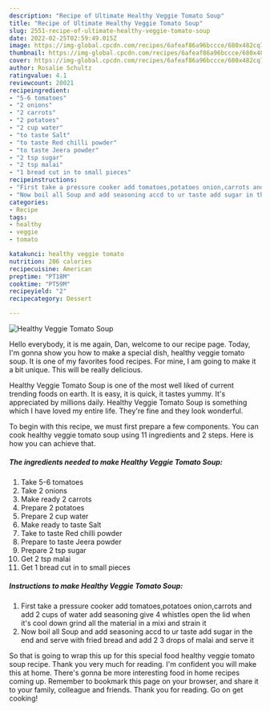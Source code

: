 ```yaml
---
description: "Recipe of Ultimate Healthy Veggie Tomato Soup"
title: "Recipe of Ultimate Healthy Veggie Tomato Soup"
slug: 2551-recipe-of-ultimate-healthy-veggie-tomato-soup
date: 2022-02-25T02:59:49.015Z
image: https://img-global.cpcdn.com/recipes/6afeaf86a96bccce/680x482cq70/healthy-veggie-tomato-soup-recipe-main-photo.jpg
thumbnail: https://img-global.cpcdn.com/recipes/6afeaf86a96bccce/680x482cq70/healthy-veggie-tomato-soup-recipe-main-photo.jpg
cover: https://img-global.cpcdn.com/recipes/6afeaf86a96bccce/680x482cq70/healthy-veggie-tomato-soup-recipe-main-photo.jpg
author: Rosalie Schultz
ratingvalue: 4.1
reviewcount: 20021
recipeingredient:
- "5-6 tomatoes"
- "2 onions"
- "2 carrots"
- "2 potatoes"
- "2 cup water"
- "to taste Salt"
- "to taste Red chilli powder"
- "to taste Jeera powder"
- "2 tsp sugar"
- "2 tsp malai"
- "1 bread cut in to small pieces"
recipeinstructions:
- "First take a pressure cooker add tomatoes,potatoes onion,carrots and add 2 cups of water add seasoning give 4 whistles open the lid when it's cool down grind all the material in a mixi and strain it"
- "Now boil all Soup and add seasoning accd to ur taste add sugar in the end and serve with fried bread and add 2 3 drops of malai and serve it"
categories:
- Recipe
tags:
- healthy
- veggie
- tomato

katakunci: healthy veggie tomato 
nutrition: 206 calories
recipecuisine: American
preptime: "PT18M"
cooktime: "PT59M"
recipeyield: "2"
recipecategory: Dessert

---
```



![Healthy Veggie Tomato Soup](https://img-global.cpcdn.com/recipes/6afeaf86a96bccce/680x482cq70/healthy-veggie-tomato-soup-recipe-main-photo.jpg)

Hello everybody, it is me again, Dan, welcome to our recipe page. Today, I'm gonna show you how to make a special dish, healthy veggie tomato soup. It is one of my favorites food recipes. For mine, I am going to make it a bit unique. This will be really delicious.



Healthy Veggie Tomato Soup is one of the most well liked of current trending foods on earth. It is easy, it is quick, it tastes yummy. It's appreciated by millions daily. Healthy Veggie Tomato Soup is something which I have loved my entire life. They're fine and they look wonderful.


To begin with this recipe, we must first prepare a few components. You can cook healthy veggie tomato soup using 11 ingredients and 2 steps. Here is how you can achieve that.

<!--inarticleads1-->

##### The ingredients needed to make Healthy Veggie Tomato Soup:

1. Take 5-6 tomatoes
1. Take 2 onions
1. Make ready 2 carrots
1. Prepare 2 potatoes
1. Prepare 2 cup water
1. Make ready to taste Salt
1. Take to taste Red chilli powder
1. Prepare to taste Jeera powder
1. Prepare 2 tsp sugar
1. Get 2 tsp malai
1. Get 1 bread cut in to small pieces




<!--inarticleads2-->

##### Instructions to make Healthy Veggie Tomato Soup:

1. First take a pressure cooker add tomatoes,potatoes onion,carrots and add 2 cups of water add seasoning give 4 whistles open the lid when it's cool down grind all the material in a mixi and strain it
1. Now boil all Soup and add seasoning accd to ur taste add sugar in the end and serve with fried bread and add 2 3 drops of malai and serve it




So that is going to wrap this up for this special food healthy veggie tomato soup recipe. Thank you very much for reading. I'm confident you will make this at home. There's gonna be more interesting food in home recipes coming up. Remember to bookmark this page on your browser, and share it to your family, colleague and friends. Thank you for reading. Go on get cooking!
